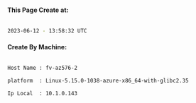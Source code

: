 
   
#### This Page Create at:

```bash

2023-06-12 - 13:58:32 UTC

```

#### Create By Machine:

```bash

Host Name : fv-az576-2

platform  : Linux-5.15.0-1038-azure-x86_64-with-glibc2.35

Ip Local  : 10.1.0.143

```

